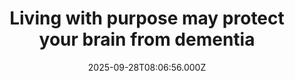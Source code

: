 ---
title: "Living with purpose may protect your brain from dementia"
date: 2025-09-28T08:06:56.000Z
category: Health
externalLink: "https://www.sciencedaily.com/releases/2025/09/250927031227.htm"
image: ""
excerpt: "Living with a sense of purpose may not just enrich life, it could also guard against dementia. A UC Davis study tracking over 13,000 adults for up to 15 years found that people with higher purpose were about 28% less likely to develop cognitive impairment. Purpose was linked to resilience across ethnicities, even in those with genetic risks for Alzheimer’s,…"
---